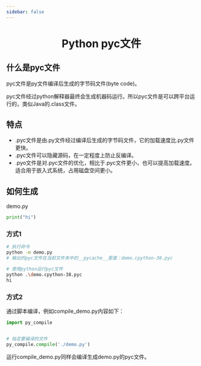 ```yaml
---
sidebar: false
---
```


<h1 align='center'>Python pyc文件</h1>

<TOC />

## 什么是pyc文件

pyc文件是py文件编译后生成的字节码文件(byte code)。

pyc文件经过python解释器最终会生成机器码运行。所以pyc文件是可以跨平台运行的，类似Java的.class文件。

## 特点

- .pyc文件是由.py文件经过编译后生成的字节码文件，它的加载速度比.py文件更快。
- .pyc文件可以隐藏源码，在一定程度上防止反编译。
- .pyo文件是对.pyc文件的优化，相比于.pyc文件更小，也可以提高加载速度。适合用于嵌入式系统，占用磁盘空间更小。

## 如何生成

demo.py

```python
print("hi")
```

### 方式1

```bash
# 执行命令
python -m demo.py
# 输出的pyc文件在当前文件夹中的__pycache__里面：demo.cpython-38.pyc

# 使用python运行pyc文件
python .\demo.cpython-38.pyc
hi
```

### 方式2

通过脚本编译，例如compile_demo.py内容如下：

```python
import py_compile


# 指定要编译的文件
py_compile.compile('./demo.py')
```

运行compile_demo.py同样会编译生成demo.py的pyc文件。